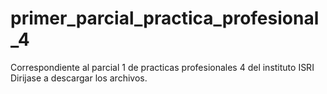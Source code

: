 # primer_parcial_practica_profesional_4
Correspondiente al parcial 1 de practicas profesionales 4 del instituto ISRI
Dirijase a descargar los archivos.

